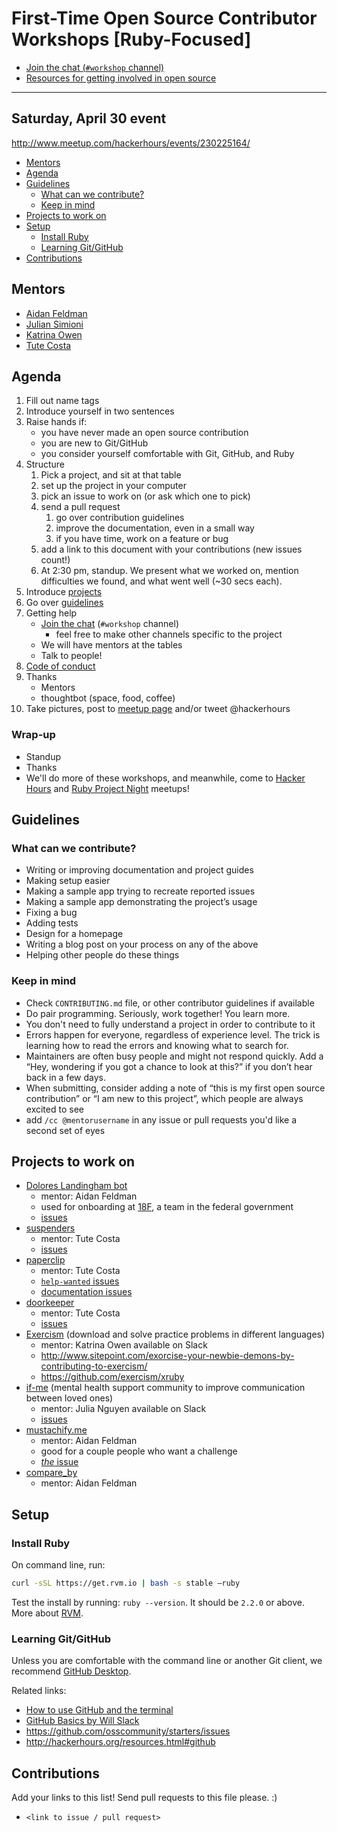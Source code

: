 # First-Time Open Source Contributor Workshops [Ruby-Focused]

* [Join the chat (`#workshop` channel)](http://chat.hackerhours.org/)
* [Resources for getting involved in open source](http://hackerhours.org/resources.html#getting-involved-in-open-source)

---

## Saturday, April 30 event

http://www.meetup.com/hackerhours/events/230225164/

<!-- START doctoc generated TOC please keep comment here to allow auto update -->
<!-- DON'T EDIT THIS SECTION, INSTEAD RE-RUN doctoc TO UPDATE -->


- [Mentors](#mentors)
- [Agenda](#agenda)
- [Guidelines](#guidelines)
  - [What can we contribute?](#what-can-we-contribute)
  - [Keep in mind](#keep-in-mind)
- [Projects to work on](#projects-to-work-on)
- [Setup](#setup)
  - [Install Ruby](#install-ruby)
  - [Learning Git/GitHub](#learning-gitgithub)
- [Contributions](#contributions)

<!-- END doctoc generated TOC please keep comment here to allow auto update -->

## Mentors

* [Aidan Feldman](https://github.com/afeld)
* [Julian Simioni](https://github.com/orangejulius)
* [Katrina Owen](https://github.com/kytrinyx)
* [Tute Costa](https://github.com/tute)

## Agenda

1. Fill out name tags
1. Introduce yourself in two sentences
1. Raise hands if:
    * you have never made an open source contribution
    * you are new to Git/GitHub
    * you consider yourself comfortable with Git, GitHub, and Ruby
1. Structure
    1. Pick a project, and sit at that table
    1. set up the project in your computer
    1. pick an issue to work on (or ask which one to pick)
    1. send a pull request
        1. go over contribution guidelines
        1. improve the documentation, even in a small way
        1. if you have time, work on a feature or bug
    1. add a link to this document with your contributions (new issues count!)
    1. At 2:30 pm, standup. We present what we worked on, mention difficulties we found, and what went well (~30 secs each).
1. Introduce [projects](#projects-to-work-on)
1. Go over [guidelines](#guidelines)
1. Getting help
   * [Join the chat](http://chat.hackerhours.org/) (`#workshop` channel)
      * feel free to make other channels specific to the project
   * We will have mentors at the tables
   * Talk to people!
1. [Code of conduct](http://hackerhours.org/policies.html)
1. Thanks
   * Mentors
   * thoughtbot (space, food, coffee)
1. Take pictures, post to [meetup page](http://www.meetup.com/hackerhours/events/230225164/) and/or tweet @hackerhours

### Wrap-up

* Standup
* Thanks
* We'll do more of these workshops, and meanwhile, come to [Hacker Hours](www.meetup.com/hackerhours) and [Ruby Project Night](http://www.meetup.com/Ruby-Project-Night-NYC) meetups!

## Guidelines

### What can we contribute?

* Writing or improving documentation and project guides
* Making setup easier
* Making a sample app trying to recreate reported issues
* Making a sample app demonstrating the project’s usage
* Fixing a bug
* Adding tests
* Design for a homepage
* Writing a blog post on your process on any of the above
* Helping other people do these things

### Keep in mind

* Check `CONTRIBUTING.md` file, or other contributor guidelines if available
* Do pair programming. Seriously, work together! You learn more.
* You don't need to fully understand a project in order to contribute to it
* Errors happen for everyone, regardless of experience level. The trick is learning how to read the errors and knowing what to search for.
* Maintainers are often busy people and might not respond quickly. Add a “Hey, wondering if you got a chance to look at this?” if you don’t hear back in a few days.
* When submitting, consider adding a note of “this is my first open source contribution” or “I am new to this project”, which people are always excited to see
* add `/cc @mentorusername` in any issue or pull requests you'd like a second set of eyes

## Projects to work on

* [Dolores Landingham bot](https://github.com/18F/dolores-landingham-bot)
    * mentor: Aidan Feldman
    * used for onboarding at [18F](https://18f.gsa.gov/), a team in the federal government
    * [issues](https://github.com/18F/dolores-landingham-bot/issues?q=is%3Aopen+is%3Aissue+label%3A%22help+wanted%22)
* [suspenders](https://github.com/thoughtbot/suspenders)
  * mentor: Tute Costa
  * [issues](https://github.com/thoughtbot/suspenders/labels/help%20wanted)
* [paperclip](https://github.com/thoughtbot/paperclip)
  * mentor: Tute Costa
  * [`help-wanted` issues](https://github.com/thoughtbot/paperclip/issues?q=is%3Aopen+is%3Aissue+label%3ADocs)
  * [documentation issues](https://github.com/thoughtbot/paperclip/issues?q=is%3Aissue+is%3Aopen+label%3A%22help+wanted%22)
* [doorkeeper](https://github.com/doorkeeper-gem)
  * mentor: Tute Costa
  * [issues](https://github.com/doorkeeper-gem/doorkeeper/labels/help%20wanted)
* [Exercism](http://exercism.io/) (download and solve practice problems in different languages)
  * mentor: Katrina Owen available on Slack
  * http://www.sitepoint.com/exorcise-your-newbie-demons-by-contributing-to-exercism/
  * https://github.com/exercism/xruby
* [if-me](http://www.if-me.org/) (mental health support community to improve communication between loved ones)
  * mentor: Julia Nguyen available on Slack
  * [issues](https://github.com/julianguyen/ifme/issues)
* [mustachify.me](https://mustachify.me/)
  * mentor: Aidan Feldman
  * good for a couple people who want a challenge
  * [_the_ issue](https://github.com/afeld/mustachio/issues/48)
* [compare_by](https://github.com/afeld/compare_by)
    * mentor: Aidan Feldman

## Setup

### Install Ruby

On command line, run:

```bash
curl -sSL https://get.rvm.io | bash -s stable —ruby
```

Test the install by running: `ruby --version`. It should be `2.2.0` or above. More about [RVM](https://rvm.io/rvm/install).

### Learning Git/GitHub

Unless you are comfortable with the command line or another Git client, we recommend [GitHub Desktop](https://desktop.github.com/).

Related links:

* [How to use GitHub and the terminal](https://18f.gsa.gov/2015/03/03/how-to-use-github-and-the-terminal-a-guide/)
* [GitHub Basics by Will Slack](https://docs.google.com/document/d/11irMMp4o7yZApyCIyKK8IU15So4DeowNxHywItzMlco/edit?usp=sharing)
* https://github.com/osscommunity/starters/issues
* http://hackerhours.org/resources.html#github

## Contributions

Add your links to this list! Send pull requests to this file please. :)

* `<link to issue / pull request>`
